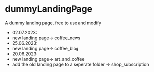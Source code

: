 # dummyLandingPage
A dummy landing page, free to use and modify
- 02.07.2023:
- new landing page-> coffee_news 
- 25.06.2023:
- new landing page-> coffee_blog
- 20.06.2023:
- new landing page-> art_and_coffee
- add the old landing page to a seperate folder -> shop_subscription
